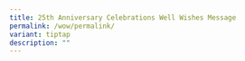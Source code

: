 ```yaml
---
title: 25th Anniversary Celebrations Well Wishes Message
permalink: /wow/permalink/
variant: tiptap
description: ""
---
```

